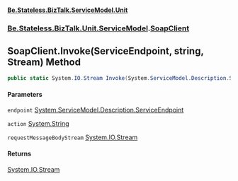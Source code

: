 #### [Be.Stateless.BizTalk.ServiceModel.Unit](README.md 'README')
### [Be.Stateless.BizTalk.Unit.ServiceModel](Be.Stateless.BizTalk.Unit.ServiceModel.md 'Be.Stateless.BizTalk.Unit.ServiceModel').[SoapClient](SoapClient.md 'Be.Stateless.BizTalk.Unit.ServiceModel.SoapClient')

## SoapClient.Invoke(ServiceEndpoint, string, Stream) Method

```csharp
public static System.IO.Stream Invoke(System.ServiceModel.Description.ServiceEndpoint endpoint, string action, System.IO.Stream requestMessageBodyStream);
```
#### Parameters

<a name='Be.Stateless.BizTalk.Unit.ServiceModel.SoapClient.Invoke(System.ServiceModel.Description.ServiceEndpoint,string,System.IO.Stream).endpoint'></a>

`endpoint` [System.ServiceModel.Description.ServiceEndpoint](https://docs.microsoft.com/en-us/dotnet/api/System.ServiceModel.Description.ServiceEndpoint 'System.ServiceModel.Description.ServiceEndpoint')

<a name='Be.Stateless.BizTalk.Unit.ServiceModel.SoapClient.Invoke(System.ServiceModel.Description.ServiceEndpoint,string,System.IO.Stream).action'></a>

`action` [System.String](https://docs.microsoft.com/en-us/dotnet/api/System.String 'System.String')

<a name='Be.Stateless.BizTalk.Unit.ServiceModel.SoapClient.Invoke(System.ServiceModel.Description.ServiceEndpoint,string,System.IO.Stream).requestMessageBodyStream'></a>

`requestMessageBodyStream` [System.IO.Stream](https://docs.microsoft.com/en-us/dotnet/api/System.IO.Stream 'System.IO.Stream')

#### Returns
[System.IO.Stream](https://docs.microsoft.com/en-us/dotnet/api/System.IO.Stream 'System.IO.Stream')